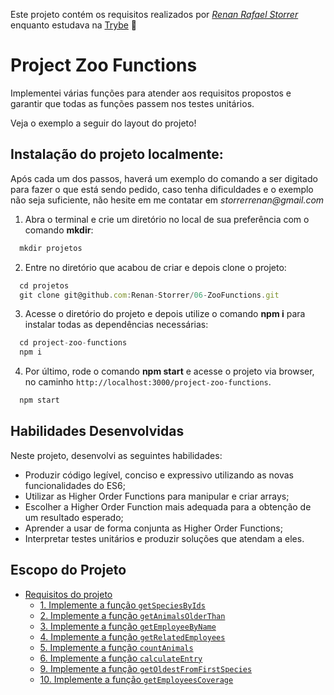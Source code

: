 Este projeto contém os requisitos realizados por _[Renan Rafael Storrer](www.linkedin.com/in/renanstorrer)_ enquanto estudava na [Trybe](https://www.betrybe.com/) :rocket:

# Project Zoo Functions

Implementei várias funções para atender aos requisitos propostos e garantir que todas as funções passem nos testes unitários.

Veja o exemplo a seguir do layout do projeto!

## Instalação do projeto localmente:
 
Após cada um dos passos, haverá um exemplo do comando a ser digitado para fazer o que está sendo pedido, caso tenha dificuldades e o exemplo não seja suficiente, não hesite em me contatar em _storrerrenan@gmail.com_ 

1. Abra o terminal e crie um diretório no local de sua preferência com o comando **mkdir**:
```javascript
  mkdir projetos
```

2. Entre no diretório que acabou de criar e depois clone o projeto:
```javascript
  cd projetos
  git clone git@github.com:Renan-Storrer/06-ZooFunctions.git
```

3. Acesse o diretório do projeto e depois utilize o comando **npm i** para instalar todas as dependências necessárias:
```javascript
  cd project-zoo-functions
  npm i
```

4. Por último, rode o comando **npm start** e acesse o projeto via browser, no caminho `http://localhost:3000/project-zoo-functions`.

```javascript
  npm start
```

## Habilidades Desenvolvidas

Neste projeto, desenvolvi as seguintes habilidades:

 - Produzir código legível, conciso e expressivo utilizando as novas funcionalidades do ES6;
 - Utilizar as Higher Order Functions para manipular e criar arrays;
 - Escolher a Higher Order Function mais adequada para a obtenção de um resultado esperado;
 - Aprender a usar de forma conjunta as Higher Order Functions;
 - Interpretar testes unitários e produzir soluções que atendam a eles.

## Escopo do Projeto

- [Requisitos do projeto](#requisitos-do-projeto)
  - [1. Implemente a função `getSpeciesByIds`](#1-implemente-a-função-getspeciesbyids)
  - [2. Implemente a função `getAnimalsOlderThan`](#2-implemente-a-função-getanimalsolderthan)
  - [3. Implemente a função `getEmployeeByName`](#3-implemente-a-função-getemployeebyname)
  - [4. Implemente a função `getRelatedEmployees`](#4-implemente-a-função-getrelatedemployees)
  - [5. Implemente a função `countAnimals`](#5-implemente-a-função-countanimals)
  - [6. Implemente a função `calculateEntry`](#6-implemente-a-função-calculateentry)
  - [9. Implemente a função `getOldestFromFirstSpecies`](#9-implemente-a-função-getoldestfromfirstspecies)
  - [10. Implemente a função `getEmployeesCoverage`](#10-implemente-a-função-getemployeescoverage)
